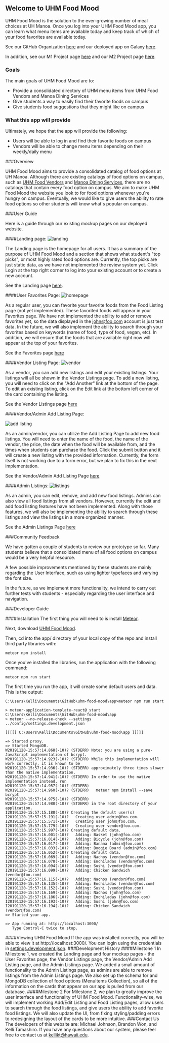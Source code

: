 ## Welcome to UHM Food Mood

UHM Food Mood is the solution to the ever-growing number of meal choices at UH Manoa. Once you log into your UHM Food Mood app, you can learn what menu items are available today and keep track of which of your food favorites are available today.

See our GitHub Organization <a href = "https://github.com/uhm-food-mood">here</a> and our deployed app on Galaxy <a href = "http://uhmfoodmood.meteorapp.com/#/">here</a>. 

In addition, see our M1 Project page <a href = "https://github.com/orgs/uhm-food-mood/projects/1">here</a> and our M2 Project page <a href = "https://github.com/orgs/uhm-food-mood/projects/2">here</a>.

### Goals

The main goals of UHM Food Mood are to:
- Provide a consolidated directory of UHM menu items from UHM Food Vendors and Manoa Dining Services
- Give students a way to easily find their favorite foods on campus
- Give students food suggestions that they might like on campus

### What this app will provide

Ultimately, we hope that the app will provide the following:
- Users will be able to log in and find their favorite foods on campus
- Vendors will be able to change menu items depending on their weekly/daily menu

###Overview

UHM Food Mood aims to provide a consolidated catalog of food options at UH Manoa. Although there are existing catalogs of food options on campus, such as <a href = "http://manoa.hawaii.edu/food/">UHM Food Vendors</a> and <a href = "https://uhm.sodexomyway.com/">Manoa Dining Services</a>, there are no catalogs that contain every food option on campus. We aim to make UHM Food Mood the website you look to for food options whenever you're hungry on campus. Eventually, we would like to give users the ability to rate food options so other students will know what's popular on campus.

###User Guide

Here is a guide through our existing mockup pages on our deployed website.

####Landing page:
![landing](images/Landing.png)

The Landing page is the homepage for all users. It has a summary of the purpose of UHM Food Mood and a section that shows what student's "top picks", or most highly rated food options are. Currently, the top picks are just static data, as we have not implemented the review system yet. Click Login at the top right corner to log into your existing account or to create a new account.

See the Landing page <a href = "http://uhmfoodmood.meteorapp.com/#/">here</a>.

####User Favorites Page:
![homepage](images/UserFavorites.PNG)

As a regular user, you can favorite your favorite foods from the Food Listing page (not yet implemented). These favorited foods will appear in your Favorites page. We have not implemented the ability to add or remove favorites yet, so the data displayed in the john@foo.com account is just test data. In the future, we will also implement the ability to search through your favorites based on keywords (name of food, type of food, vegan, etc). In addition, we will ensure that the foods that are available right now will appear at the top of your favorites.

See the Favorites page <a href = "http://uhmfoodmood.meteorapp.com/#/list">here</a>

####Vendor Listing Page:
![vendor](images/Vendor.png)

As a vendor, you can add new listings and edit your existing listings. Your listings will all be shown in the Vendor Listings page. To add a new listing, you will need to click on the "Add Another" link at the bottom of the page. To edit an existing listing, click on the Edit link at the bottom left corner of the card containing the listing.

See the Vendor Listings page <a href = "http://uhmfoodmood.meteorapp.com/#/vendor">here</a>

####Vendor/Admin Add Listing Page:

![add listing](images/AddForm.PNG)

As an admin/vendor, you can utilize the Add Listing Page to add new food listings. You will need to enter the name of the food, the name of the vendor, the price, the date when the food will be available from, and the times when students can purchase the food. Click the submit button and it will create a new listing with the provided information. Currently, the form itself is not working due to a form error, but we plan to fix this in the next implementation.

See the Vendor/Admin Add Listing Page <a href = "http://uhmfoodmood.meteorapp.com/#/add/">here</a>

####Admin Listings:
![listings](images/Admin.PNG)

As an admin, you can edit, remove, and add new food listings. Admins can also view all food listings from all vendors. However, currently the edit and add food listing features have not been implemented. Along with those features, we will also be implementing the ability to search through these listings and view the listings in a more organized manner.

See the Admin Listings Page <a href = "http://uhmfoodmood.meteorapp.com/#/admin">here</a>

###Community Feedback

We have gotten a couple of students to review our prototype so far. Many students believe that a consolidated menu of all food options on campus would be a very helpful resource. 

A few possible improvements mentioned by these students are mainly regarding the User Interface, such as using lighter typefaces and varying the font size.

In the future, as we implement more functionality, we intend to carry out further tests with students - especially regarding the user interface and navigation.

###Developer Guide

####Installation
The first thing you will need to is install <a href="https://www.meteor.com/install">Meteor</a>. 

Next, download <a href="https://github.com/uhm-food-mood/uhm-food-mood">UHM Food Mood</a>. 

Then, cd into the app/ directory of your local copy of the repo and install third party libraries with:
```
meteor npm install
```
Once you've installed the libraries, run the application with the following command:
```
meteor npm run start
```
The first time you run the app, it will create some default users and data. This is the output:
```
C:\Users\Kelli\Documents\GitHub\uhm-food-mood\app>meteor npm run start

> meteor-application-template-react@ start C:\Users\Kelli\Documents\GitHub\uhm-food-mood\app
> meteor --no-release-check --settings ../config/settings.development.json

[[[[[ C:\Users\Kelli\Documents\GitHub\uhm-food-mood\app ]]]]]

=> Started proxy.
=> Started MongoDB.
W20191120-15:57:14.868(-10)? (STDERR) Note: you are using a pure-JavaScript implementation of bcrypt.
W20191120-15:57:14.923(-10)? (STDERR) While this implementation will work correctly, it is known to be
W20191120-15:57:14.936(-10)? (STDERR) approximately three times slower than the native implementation.
W20191120-15:57:14.941(-10)? (STDERR) In order to use the native implementation instead, run
W20191120-15:57:14.957(-10)? (STDERR)
W20191120-15:57:14.960(-10)? (STDERR)   meteor npm install --save bcrypt
W20191120-15:57:14.975(-10)? (STDERR)
W20191120-15:57:14.980(-10)? (STDERR) in the root directory of your application.
I20191120-15:57:15.188(-10)? Creating the default user(s)
I20191120-15:57:15.191(-10)?   Creating user admin@foo.com.
I20191120-15:57:15.571(-10)?   Creating user john@foo.com.
I20191120-15:57:15.779(-10)?   Creating user vendor@foo.com.
I20191120-15:57:15.997(-10)? Creating default data.
I20191120-15:57:16.001(-10)?   Adding: Basket (john@foo.com)
I20191120-15:57:16.014(-10)?   Adding: Bicycle (john@foo.com)
I20191120-15:57:16.017(-10)?   Adding: Banana (admin@foo.com)
I20191120-15:57:16.033(-10)?   Adding: Boogie Board (admin@foo.com)
I20191120-15:57:16.052(-10)? Creating default data.
I20191120-15:57:16.069(-10)?   Adding: Nachos (vendor@foo.com)
I20191120-15:57:16.078(-10)?   Adding: Enchiladas (vendor@foo.com)
I20191120-15:57:16.094(-10)?   Adding: Sushi (vendor@foo.com)
I20191120-15:57:16.099(-10)?   Adding: Chicken Sandwich (vendor@foo.com)
I20191120-15:57:16.115(-10)?   Adding: Nachos (vendor@foo.com)
I20191120-15:57:16.135(-10)?   Adding: Enchiladas (vendor@foo.com)
I20191120-15:57:16.152(-10)?   Adding: Sushi (vendor@foo.com)
I20191120-15:57:16.169(-10)?   Adding: Nachos (john@foo.com)
I20191120-15:57:16.186(-10)?   Adding: Enchiladas (john@foo.com)
I20191120-15:57:16.193(-10)?   Adding: Sushi (john@foo.com)
I20191120-15:57:16.194(-10)?   Adding: Chicken Sandwich (vendor@foo.com)
=> Started your app.

=> App running at: http://localhost:3000/
   Type Control-C twice to stop.
```
####Viewing UHM Food Mood
If the app was installed correctly, you will be able to view it at http://localhost:3000/. You can login using the credentials in <a href="https://github.com/uhm-food-mood/uhm-food-mood/blob/master/config/settings.development.json">settings.development.json</a>.
###Development History
####Milestone 1
In Milestone 1, we created the Landing page and four mockup pages - the User Favorites page, the Vendor Listings page, the Vendor/Admin Add Listing page, and the Admin Listings page. We added a small amount of functionality to the Admin Listings page, as admins are able to remove listings from the Admin Listings page. We also set up the schema for and MongoDB collection of food options (MenuItems Collection), so all of the information on the cards that appear on our app is pulled from our database.
####Milestone 2
For Milestone 2, we plan to greatly improve the user interface and  functionality of UHM Food Mood. Functionality-wise, we will implement working Add/Edit Listing and Food Listing pages, allow users to search through the food listings, and give users the ability to add favorite food listings. We will also update the UI, from fixing styling/padding errors to redesigning the layout of the cards to be more intuitive.
###Contact Us
The developers of this website are: Michael Johnson, Brandon Won, and Kelli Tamashiro. If you have any questions about our system, please feel free to contact us at kellikt@hawaii.edu.
